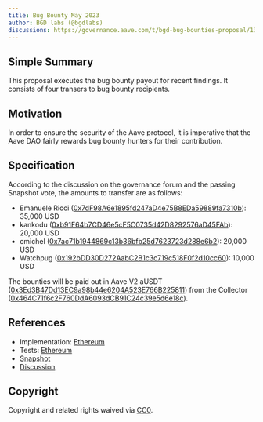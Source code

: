 ```yaml
---
title: Bug Bounty May 2023
author: BGD labs (@bgdlabs)
discussions: https://governance.aave.com/t/bgd-bug-bounties-proposal/13077
---
```


## Simple Summary

This proposal executes the bug bounty payout for recent findings. It consists of four transers to bug bounty recipients.

## Motivation

In order to ensure the security of the Aave protocol, it is imperative that the Aave DAO fairly rewards bug bounty hunters for their contribution.

## Specification

According to the discussion on the governance forum and the passing Snapshot vote, the amounts to transfer are as follows:

- Emanuele Ricci ([0x7dF98A6e1895fd247aD4e75B8EDa59889fa7310b](https://etherscan.io/address/0x7dF98A6e1895fd247aD4e75B8EDa59889fa7310b)): 35,000 USD
- kankodu ([0xb91F64b7CD46e5cF5C0735d42D8292576aD45FAb](https://etherscan.io/address/0xb91F64b7CD46e5cF5C0735d42D8292576aD45FAb)): 20,000 USD
- cmichel ([0x7ac71b1944869c13b36bfb25d7623723d288e6b2](https://etherscan.io/address/0x7ac71b1944869c13b36bfb25d7623723d288e6b2)): 20,000 USD
- Watchpug ([0x192bDD30D272AabC2B1c3c719c518F0f2d10cc60](https://etherscan.io/address/0x192bDD30D272AabC2B1c3c719c518F0f2d10cc60)): 10,000 USD

The bounties will be paid out in Aave V2 aUSDT ([0x3Ed3B47Dd13EC9a98b44e6204A523E766B225811](https://etherscan.io/address/0x3Ed3B47Dd13EC9a98b44e6204A523E766B225811)) from the Collector ([0x464C71f6c2F760DdA6093dCB91C24c39e5d6e18c](https://etherscan.io/address/0x464C71f6c2F760DdA6093dCB91C24c39e5d6e18c)).

## References

- Implementation: [Ethereum](https://github.com/bgd-labs/aave-proposals/blob/main/src/AaveV3_Eth_BugBounty_20230710/AaveV3_Eth_BugBounty_20230710.sol)
- Tests: [Ethereum](https://github.com/bgd-labs/aave-proposals/blob/main/src/AaveV3_Eth_BugBounty_20230710/AaveV3_Eth_BugBounty_20230710.t.sol)
- [Snapshot](https://snapshot.org/#/aave.eth/proposal/0x6f70e60abd398e1ff04ff6a78cd313b69d47df84e42b790c14c273dc5ab31674)
- [Discussion](https://governance.aave.com/t/bgd-bug-bounties-proposal/13077)

## Copyright

Copyright and related rights waived via [CC0](https://creativecommons.org/publicdomain/zero/1.0/).
